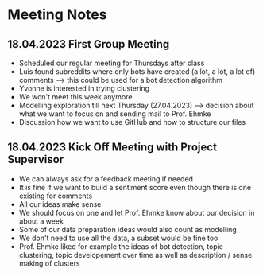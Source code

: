 # Meeting Notes

## 18.04.2023 First Group Meeting
- Scheduled our regular meeting for Thursdays after class
- Luis found subreddits where only bots have created (a lot, a lot, a lot of) comments --> this could be used for a bot detection algorithm
- Yvonne is interested in trying clustering
- We won't meet this week anymore
- Modelling exploration till next Thursday (27.04.2023) --> decision about what we want to focus on and sending mail to Prof. Ehmke
- Discussion how we want to use GitHub and how to structure our files

## 18.04.2023 Kick Off Meeting with Project Supervisor
- We can always ask for a feedback meeting if needed
- It is fine if we want to build a sentiment score even though there is one existing for comments
- All our ideas make sense 
- We should focus on one and let Prof. Ehmke know about our decision in about a week
- Some of our data preparation ideas would also count as modelling
- We don't need to use all the data, a subset would be fine too
- Prof. Ehmke liked for example the ideas of bot detection, topic clustering, topic developement over time as well as description / sense making of clusters